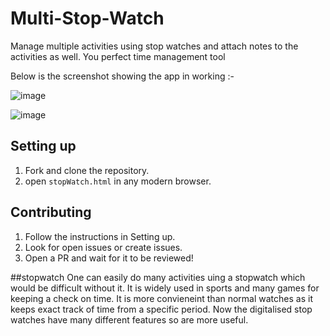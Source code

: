 # Multi-Stop-Watch
Manage multiple activities using stop watches and attach notes to the activities as well. You perfect time management tool

Below is the screenshot showing the app in working :- 

![image](https://cloud.githubusercontent.com/assets/9693472/25718789/02f4d940-3125-11e7-8c8d-fd0212a37c38.png)

![image](https://cloud.githubusercontent.com/assets/9693472/26283282/ea0338d4-3e42-11e7-880b-3622393378e7.png)


## Setting up 
1) Fork and clone the repository.
2) open `stopWatch.html` in any modern browser.

## Contributing
1) Follow the instructions in Setting up.
2) Look for open issues or create issues.
3) Open a PR and wait for it to be reviewed!

##stopwatch
One can easily do many activities uing a stopwatch which would be difficult without it.
It is widely used in sports and many games for keeping a check on time.
It is more convieneint than normal watches as it keeps exact track of time from a specific period.
Now the digitalised stop watches have many different features so are more useful.
